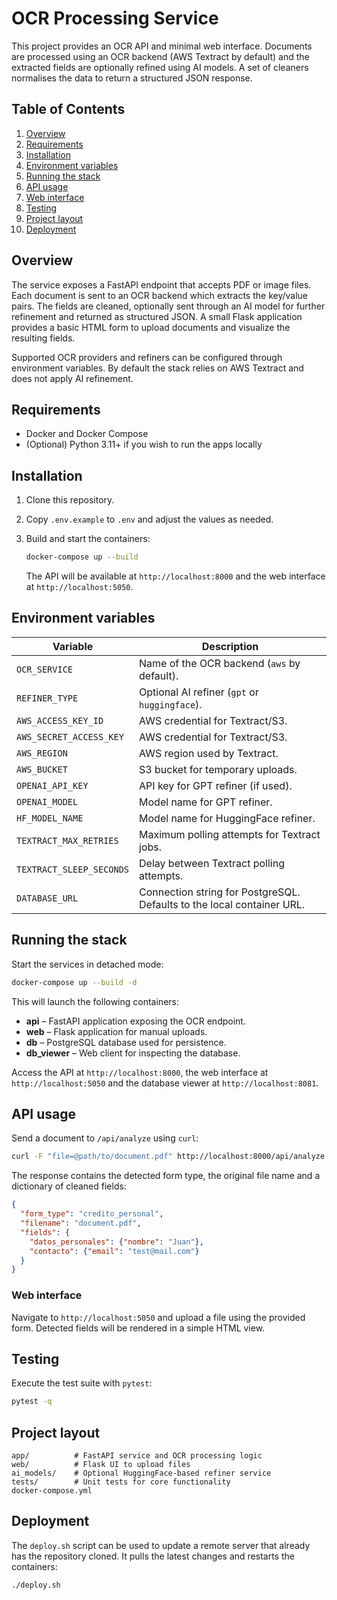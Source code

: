 # OCR Processing Service

This project provides an OCR API and minimal web interface. Documents are
processed using an OCR backend (AWS Textract by default) and the extracted
fields are optionally refined using AI models. A set of cleaners normalises the
data to return a structured JSON response.

## Table of Contents

1. [Overview](#overview)
2. [Requirements](#requirements)
3. [Installation](#installation)
4. [Environment variables](#environment-variables)
5. [Running the stack](#running-the-stack)
6. [API usage](#api-usage)
7. [Web interface](#web-interface)
8. [Testing](#testing)
9. [Project layout](#project-layout)
10. [Deployment](#deployment)

## Overview

The service exposes a FastAPI endpoint that accepts PDF or image files.  Each
document is sent to an OCR backend which extracts the key/value pairs.  The
fields are cleaned, optionally sent through an AI model for further refinement
and returned as structured JSON.  A small Flask application provides a basic
HTML form to upload documents and visualize the resulting fields.

Supported OCR providers and refiners can be configured through environment
variables.  By default the stack relies on AWS Textract and does not apply AI
refinement.

## Requirements

* Docker and Docker Compose
* (Optional) Python 3.11+ if you wish to run the apps locally

## Installation

1. Clone this repository.
2. Copy `.env.example` to `.env` and adjust the values as needed.
3. Build and start the containers:

   ```bash
   docker-compose up --build
   ```

   The API will be available at `http://localhost:8000` and the web interface at
   `http://localhost:5050`.

## Environment variables

| Variable | Description |
| -------- | ----------- |
| `OCR_SERVICE` | Name of the OCR backend (`aws` by default). |
| `REFINER_TYPE` | Optional AI refiner (`gpt` or `huggingface`). |
| `AWS_ACCESS_KEY_ID` | AWS credential for Textract/S3. |
| `AWS_SECRET_ACCESS_KEY` | AWS credential for Textract/S3. |
| `AWS_REGION` | AWS region used by Textract. |
| `AWS_BUCKET` | S3 bucket for temporary uploads. |
| `OPENAI_API_KEY` | API key for GPT refiner (if used). |
| `OPENAI_MODEL` | Model name for GPT refiner. |
| `HF_MODEL_NAME` | Model name for HuggingFace refiner. |
| `TEXTRACT_MAX_RETRIES` | Maximum polling attempts for Textract jobs. |
| `TEXTRACT_SLEEP_SECONDS` | Delay between Textract polling attempts. |
| `DATABASE_URL` | Connection string for PostgreSQL. Defaults to the local container URL. |

## Running the stack

Start the services in detached mode:

```bash
docker-compose up --build -d
```

This will launch the following containers:

* **api** – FastAPI application exposing the OCR endpoint.
* **web** – Flask application for manual uploads.
* **db** – PostgreSQL database used for persistence.
* **db_viewer** – Web client for inspecting the database.

Access the API at `http://localhost:8000`, the web interface at
`http://localhost:5050` and the database viewer at
`http://localhost:8081`.

## API usage

Send a document to `/api/analyze` using `curl`:

```bash
curl -F "file=@path/to/document.pdf" http://localhost:8000/api/analyze
```

The response contains the detected form type, the original file name and a
dictionary of cleaned fields:

```json
{
  "form_type": "credito_personal",
  "filename": "document.pdf",
  "fields": {
    "datos_personales": {"nombre": "Juan"},
    "contacto": {"email": "test@mail.com"}
  }
}
```

### Web interface

Navigate to `http://localhost:5050` and upload a file using the provided form.
Detected fields will be rendered in a simple HTML view.

## Testing

Execute the test suite with `pytest`:

```bash
pytest -q
```

## Project layout

```
app/          # FastAPI service and OCR processing logic
web/          # Flask UI to upload files
ai_models/    # Optional HuggingFace-based refiner service
tests/        # Unit tests for core functionality
docker-compose.yml
```

## Deployment

The `deploy.sh` script can be used to update a remote server that already has
the repository cloned. It pulls the latest changes and restarts the containers:

```bash
./deploy.sh
```
